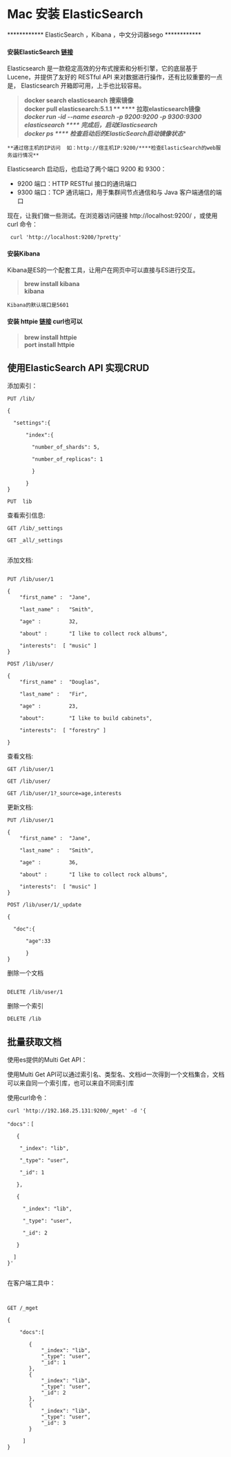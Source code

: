 # Mac 安装 ElasticSearch

************ ElasticSearch ，Kibana ，中文分词器sego ************

#### 安装ElasticSearch [**链接**](https://www.jianshu.com/p/b128a880436d)
Elasticsearch 是一款稳定高效的分布式搜索和分析引擎，它的底层基于 Lucene，并提供了友好的 RESTful API 来对数据进行操作，还有比较重要的一点是， Elasticsearch 开箱即可用，上手也比较容易。
> **docker search elasticsearch**    ****搜索镜像****</br>
> **docker pull elasticsearch:5.1.1 **  **** 拉取elasticsearch镜像 *****</br>
> **docker run -id --name esearch -p 9200:9200 -p 9300:9300 elasticsearch** **** 完成后，启动Elasticsearch*** </br>
> **docker ps***    **** 检查启动后的ElasticSearch启动镜像状态****</br>


```
**通过宿主机的IP访问  如：http://宿主机IP:9200/****检查ElasticSearch的web服务运行情况**
```


Elasticsearch 启动后，也启动了两个端口 9200 和 9300：

 + 9200 端口：HTTP RESTful 接口的通讯端口
 + 9300 端口：TCP 通讯端口，用于集群间节点通信和与 Java 客户端通信的端口
 

现在，让我们做一些测试。在浏览器访问链接 http://localhost:9200/ ，或使用 curl 命令：

```
 curl 'http://localhost:9200/?pretty'
```

#### 安装Kibana
Kibana是ES的一个配套工具，让用户在网页中可以直接与ES进行交互。
> **brew install kibana**</br>
> **kibana** </br>
```
Kibana的默认端口是5601
```
####  安装 httpie   [**链接**](https://httpie.org/doc#installation) curl也可以
> **brew install httpie**</br>
> **port install httpie**</br>


## 使用ElasticSearch API 实现CRUD
添加索引：
```
PUT /lib/

{

  "settings":{
  
      "index":{
      
        "number_of_shards": 5,
        
        "number_of_replicas": 1
        
        }
        
      }
}

PUT  lib
```

查看索引信息:

```
GET /lib/_settings

GET _all/_settings


```

添加文档:

```

PUT /lib/user/1

{
    "first_name" :  "Jane",
    
    "last_name" :   "Smith",
    
    "age" :         32,
    
    "about" :       "I like to collect rock albums",
    
    "interests":  [ "music" ]
}

POST /lib/user/

{
    "first_name" :  "Douglas",
    
    "last_name" :   "Fir",
    
    "age" :         23,
    
    "about":        "I like to build cabinets",
    
    "interests":  [ "forestry" ]
    
}

```
查看文档:

```
GET /lib/user/1

GET /lib/user/

GET /lib/user/1?_source=age,interests

```


更新文档:

```
PUT /lib/user/1

{
    "first_name" :  "Jane",
    
    "last_name" :   "Smith",
    
    "age" :         36,
    
    "about" :       "I like to collect rock albums",
    
    "interests":  [ "music" ]
}

POST /lib/user/1/_update

{

  "doc":{
  
      "age":33
      
      }
}
```

删除一个文档

```

DELETE /lib/user/1

```


删除一个索引

```
DELETE /lib

```



## 批量获取文档

使用es提供的Multi Get API：

使用Multi Get API可以通过索引名、类型名、文档id一次得到一个文档集合，文档可以来自同一个索引库，也可以来自不同索引库

使用curl命令：

```
curl 'http://192.168.25.131:9200/_mget' -d '{

"docs"：[

   {
   
    "_index": "lib",
    
    "_type": "user",
    
    "_id": 1
    
   },
   
   {
   
     "_index": "lib",
     
     "_type": "user",
     
     "_id": 2
     
   }

  ]
}'


```

在客户端工具中：

```


GET /_mget

{
   
    "docs":[
       
       {
           "_index": "lib",
           "_type": "user",
           "_id": 1
       },
       {
           "_index": "lib",
           "_type": "user",
           "_id": 2
       },
       {
           "_index": "lib",
           "_type": "user",
           "_id": 3
       }
       
     ]
}

```